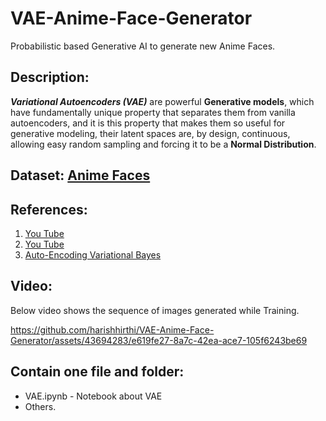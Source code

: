 # VAE-Anime-Face-Generator
Probabilistic based Generative AI to generate new Anime Faces.

## Description:
***Variational Autoencoders (VAE)*** are powerful **Generative models**, which have fundamentally unique property that separates them from vanilla autoencoders, and it is this property that makes them so useful for generative modeling, their latent spaces are, by design, continuous, allowing easy random sampling and forcing it to be a **Normal Distribution**.

## Dataset: [Anime Faces](https://www.kaggle.com/datasets/splcher/animefacedataset)
## References:
1. [You Tube](https://youtu.be/d0W_Ab-aZGo?si=yv2U46TCMk_VCIye)
2. [You Tube](https://youtu.be/VELQT1-hILo?si=PobJ16BvYpoeRf0J)
3. [Auto-Encoding Variational Bayes](https://arxiv.org/abs/1312.6114)

## Video:
Below video shows the sequence of images generated while Training.

https://github.com/harishhirthi/VAE-Anime-Face-Generator/assets/43694283/e619fe27-8a7c-42ea-ace7-105f6243be69

## Contain one file and folder:
* VAE.ipynb - Notebook about VAE
* Others.
